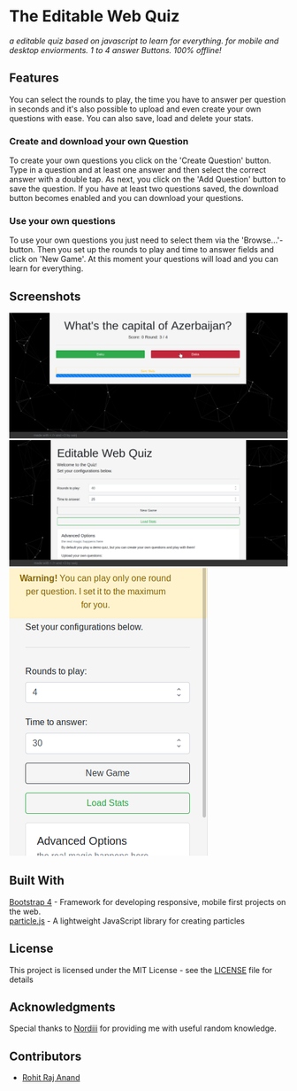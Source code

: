 # The Editable Web Quiz

_a editable quiz based on javascript to learn for everything.
for mobile and desktop enviorments. 1 to 4 answer Buttons. 100% offline!_

## Features
You can select the rounds to play,
the time you have to answer per question in seconds and it's also possible to upload and even create your own questions with ease. You can also save, load and delete your stats.

### Create and download your own Question

To create your own questions you click on the 'Create Question' button.
Type in a question and at least one answer and then select the correct answer with a double tap. As next, you click on the 'Add Question' button to save the question.
If you have at least two questions saved, the download button becomes enabled and you can download your questions.

### Use your own questions

To use your own questions you just need to select them via the 'Browse...'-button.
Then you set up the rounds to play and time to answer fields and click on 'New Game'.
At this moment your questions will load and you can learn for everything.

## Screenshots
![Ingame Desktop](img/ingame_desktop.png)      
![Menu Desktop](img/menu_desktop.png)   
![Menu Mobile](img/menu_mobile_w_custom_alert.png)   

## Built With

[Bootstrap 4](https://github.com/twbs/bootstrap) - Framework for developing responsive, mobile first projects on the web.   
[particle.js](https://github.com/VincentGarreau/particles.js) - A lightweight JavaScript library for creating particles

## License

This project is licensed under the MIT License - see the [LICENSE](LICENSE) file for details

## Acknowledgments

Special thanks to [Nordiii](https://github.com/Nordiii) for providing me with useful random knowledge.


## Contributors
- [Rohit Raj Anand](https://github.com/rht6226)
